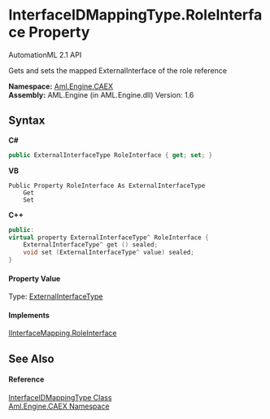 # InterfaceIDMappingType.RoleInterface Property 
AutomationML 2.1 API 

Gets and sets the mapped ExternalInterface of the role reference

**Namespace:**&nbsp;<a href="N_Aml_Engine_CAEX">Aml.Engine.CAEX</a><br />**Assembly:**&nbsp;AML.Engine (in AML.Engine.dll) Version: 1.6

## Syntax

**C#**<br />
``` C#
public ExternalInterfaceType RoleInterface { get; set; }
```

**VB**<br />
``` VB
Public Property RoleInterface As ExternalInterfaceType
	Get
	Set
```

**C++**<br />
``` C++
public:
virtual property ExternalInterfaceType^ RoleInterface {
	ExternalInterfaceType^ get () sealed;
	void set (ExternalInterfaceType^ value) sealed;
}
```


#### Property Value
Type: <a href="T_Aml_Engine_CAEX_ExternalInterfaceType">ExternalInterfaceType</a>

#### Implements
<a href="P_Aml_Engine_CAEX_IInterfaceMapping_RoleInterface">IInterfaceMapping.RoleInterface</a><br />

## See Also


#### Reference
<a href="T_Aml_Engine_CAEX_InterfaceIDMappingType">InterfaceIDMappingType Class</a><br /><a href="N_Aml_Engine_CAEX">Aml.Engine.CAEX Namespace</a><br />